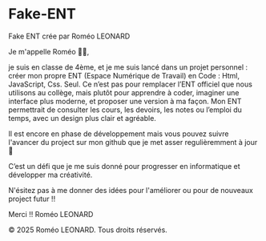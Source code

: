 # Fake-ENT
Fake ENT crée par Roméo LEONARD

Je m'appelle Roméo 👨‍💻,

je suis en classe de 4ème, et je me suis lancé dans un projet personnel : créer mon propre ENT (Espace Numérique de Travail) en Code : Html, JavaScript, Css. Seul. Ce n’est pas pour remplacer l’ENT officiel que nous utilisons au collège, mais plutôt pour apprendre à coder, imaginer une interface plus moderne, et proposer une version à ma façon. 
Mon ENT permettrait de consulter les cours, les devoirs, les notes ou l’emploi du temps, avec un design plus clair et agréable.

Il est encore en phase de développement mais vous pouvez suivre l'avancer du project sur mon github que je met asser regulièremment à jour 💾

C’est un défi que je me suis donné pour progresser en informatique et développer ma créativité.

N'ésitez pas à me donner des idées pour l'améliorer ou pour de nouveaux project futur !!


Merci !!
Roméo LEONARD

© 2025 Roméo LEONARD. Tous droits réservés.
